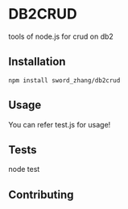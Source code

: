 DB2CRUD
=========

tools of node.js for crud on db2

## Installation

  `npm install sword_zhang/db2crud`

## Usage

You can refer test.js for usage!


## Tests

  node test

## Contributing

